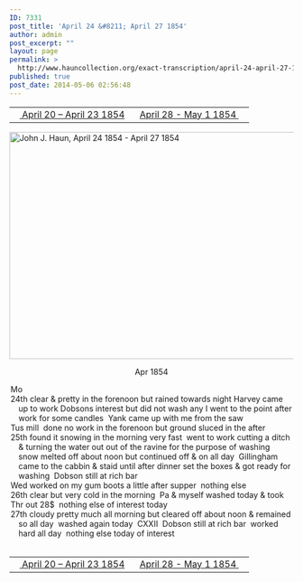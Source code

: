```yaml
---
ID: 7331
post_title: 'April 24 &#8211; April 27 1854'
author: admin
post_excerpt: ""
layout: page
permalink: >
  http://www.hauncollection.org/exact-transcription/april-24-april-27-1854/
published: true
post_date: 2014-05-06 02:56:48
---
```

<table style="width: 100%;" align="center">
<tbody>
<tr>
<td width="50%"><a href="http://www.hauncollection.org/version-2/version-ii-series-i/april-20-april-23-1854/"><img src="https://lh3.googleusercontent.com/-EFJpxxNiPNw/VqgtWBCZrMI/AAAAAAAAAFU/WfY4lPFWWkg/s800-Ic42/Soeb-Plain-Arrows-8-10px.png" alt="" width="10" height="10" /> April 20 – April 23 1854</a></td>
<td style="text-align: right;"><a href="http://www.hauncollection.org/version-2/version-ii-series-i/april-28-may-1-1854/"> April 28 - May 1 1854 <img src="https://lh3.googleusercontent.com/-67k0cYlpXHw/VqgtWKz1MXI/AAAAAAAAAFU/k9PW_Piyurk/s800-Ic42/Soeb-Plain-Arrows-5-10px.png" alt="" width="10" height="10" /></a></td>
</tr>
</tbody>
</table>
<a href="http://www.hauncollection.org/wp-content/uploads/John Haun/JJH_025_April 24 1854 - April 27 1854.JPG" target="_blank" rel="noopener"><img class="alignnone wp-image-2255 size-large" src="http://www.hauncollection.org/wp-content/uploads/John Haun/JJH_025_April 24 1854 - April 27 1854-1024x682.jpg" alt="John J. Haun, April 24 1854 - April 27 1854" width="604" height="402" /></a>
<p style="text-align: center;">Apr 1854</p>

<div style="text-indent: -1em; padding-left: 16px;">Mo</div>
<div style="text-indent: -1em; padding-left: 16px;">24th clear &amp; pretty in the forenoon but rained towards night Harvey came
up to work Dobsons interest but did not wash any I went to the point
after work for some candles  Yank came up with me from the saw</div>
<div style="text-indent: -1em; padding-left: 16px;">Tus mill  done no work in the forenoon but ground sluced in the after</div>
<div style="text-indent: -1em; padding-left: 16px;">25th found it snowing in the morning very fast  went to work cutting
a ditch &amp; turning the water out out of the ravine for the purpose
of washing  snow melted off about noon but continued off &amp; on
all day  Gillingham came to the cabbin &amp; staid until after dinner
set the boxes &amp; got ready for washing  Dobson still at rich bar</div>
<div style="text-indent: -1em; padding-left: 16px;">Wed worked on my gum boots a little after supper  nothing else</div>
<div style="text-indent: -1em; padding-left: 16px;">26th clear but very cold in the morning  Pa &amp; myself washed today &amp; took</div>
<div style="text-indent: -1em; padding-left: 16px;">Thr out 28$  nothing else of interest today</div>
<div style="text-indent: -1em; padding-left: 16px;">27th cloudy pretty much all morning but cleared off about noon &amp;
remained so all day  washed again today  CXXII  Dobson still at
rich bar  worked hard all day  nothing else today of interest</div>
&nbsp;
<table style="width: 100%;" align="center">
<tbody>
<tr>
<td width="50%"><a href="http://www.hauncollection.org/version-2/version-ii-series-i/april-20-april-23-1854/"><img src="https://lh3.googleusercontent.com/-EFJpxxNiPNw/VqgtWBCZrMI/AAAAAAAAAFU/WfY4lPFWWkg/s800-Ic42/Soeb-Plain-Arrows-8-10px.png" alt="" width="10" height="10" /> April 20 – April 23 1854</a></td>
<td style="text-align: right;"><a href="http://www.hauncollection.org/version-2/version-ii-series-i/april-28-may-1-1854/"> April 28 - May 1 1854 <img src="https://lh3.googleusercontent.com/-67k0cYlpXHw/VqgtWKz1MXI/AAAAAAAAAFU/k9PW_Piyurk/s800-Ic42/Soeb-Plain-Arrows-5-10px.png" alt="" width="10" height="10" /></a></td>
</tr>
</tbody>
</table>
